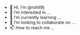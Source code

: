- 👋 Hi, I’m @rohit9j
- 👀 I’m interested in ...
- 🌱 I’m currently learning ...
- 💞️ I’m looking to collaborate on ...
- 📫 How to reach me ...

<!---
rohit9j/rohit9j is a ✨ special ✨ repository because its `README.md` (this file) appears on your GitHub profile.
You can click the Preview link to take a look at your changes.
--->
